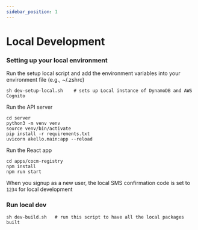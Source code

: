 ```yaml
---
sidebar_position: 1
---
```


# Local Development

### Setting up your local environment

Run the setup local script and add the environment variables into your environment file (e.g., ~/.zshrc)

```shell
sh dev-setup-local.sh    # sets up Local instance of DynamoDB and AWS Cognito
```


Run the API server
```shell
cd server
python3 -m venv venv
source venv/bin/activate
pip install -r requirements.txt
uvicorn akello.main:app --reload
```

Run the React app

```shell
cd apps/cocm-registry
npm install
npm run start
```

When you signup as a new user, the local SMS confirmation code is set to `1234` for local development



### Run local dev

```shell
sh dev-build.sh   # run this script to have all the local packages built
```
